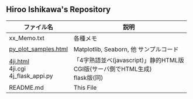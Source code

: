 ## Hiroo Ishikawa's Repository

|ファイル名|説明|
|-----|-----|
|xx_Memo.txt|各種メモ|
|[py_plot_samples.html](https://hr-ishikawa.github.io/pub/etc/py_plot_samples.html)|Matplotlib, Seaborn, 他 サンプルコード|
|[4ji.html](https://hr-ishikawa.github.io/pub/etc/4ji.html)<br>4ji.cgi<br>4j_flask_appi.py|「4字熟語並べ(javascript)」静的HTML版<br>CGI版(サーバ側でHTML生成)<br>flask版(同)|
|README.md|This File|
